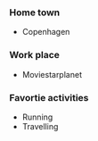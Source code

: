 ### Home town

- Copenhagen

### Work place

- Moviestarplanet

### Favortie activities

- Running
- Travelling
